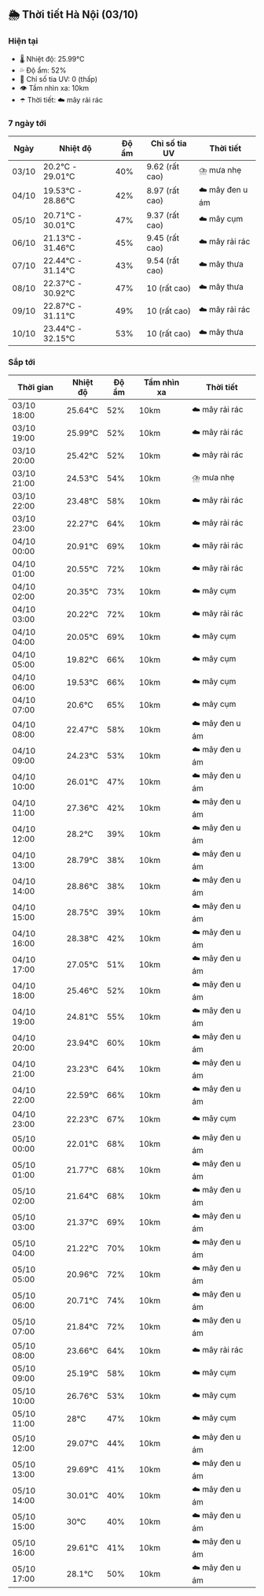 ## 🌦️ Thời tiết Hà Nội (03/10)

### Hiện tại

- 🌡️ Nhiệt độ: 25.99℃
- 💦 Độ ẩm: 52%
- 🌟 Chỉ số tia UV: 0 (thấp)
- 👁️ Tầm nhìn xa: 10km
- ☂️ Thời tiết: ☁️ mây rải rác

### 7 ngày tới

| Ngày | Nhiệt độ | Độ ẩm | Chỉ số tia UV | Thời tiết |
| --- | --- | --- | --- | --- |
| 03/10 | 20.2℃ - 29.01℃ | 40% | 9.62 (rất cao) | ⛈️ mưa nhẹ |
| 04/10 | 19.53℃ - 28.86℃ | 42% | 8.97 (rất cao) | ☁️ mây đen u ám |
| 05/10 | 20.71℃ - 30.01℃ | 47% | 9.37 (rất cao) | ☁️ mây cụm |
| 06/10 | 21.13℃ - 31.46℃ | 45% | 9.45 (rất cao) | ☁️ mây rải rác |
| 07/10 | 22.44℃ - 31.14℃ | 43% | 9.54 (rất cao) | ☁️ mây thưa |
| 08/10 | 22.37℃ - 30.92℃ | 47% | 10 (rất cao) | ☁️ mây thưa |
| 09/10 | 22.87℃ - 31.11℃ | 49% | 10 (rất cao) | ☁️ mây rải rác |
| 10/10 | 23.44℃ - 32.15℃ | 53% | 10 (rất cao) | ☁️ mây thưa |

### Sắp tới

| Thời gian | Nhiệt độ | Độ ẩm | Tầm nhìn xa | Thời tiết |
| --- | --- | --- | --- | --- |
| 03/10 18:00 | 25.64℃ | 52% | 10km | ☁️ mây rải rác |
| 03/10 19:00 | 25.99℃ | 52% | 10km | ☁️ mây rải rác |
| 03/10 20:00 | 25.42℃ | 52% | 10km | ☁️ mây rải rác |
| 03/10 21:00 | 24.53℃ | 54% | 10km | ⛈️ mưa nhẹ |
| 03/10 22:00 | 23.48℃ | 58% | 10km | ☁️ mây rải rác |
| 03/10 23:00 | 22.27℃ | 64% | 10km | ☁️ mây rải rác |
| 04/10 00:00 | 20.91℃ | 69% | 10km | ☁️ mây rải rác |
| 04/10 01:00 | 20.55℃ | 72% | 10km | ☁️ mây rải rác |
| 04/10 02:00 | 20.35℃ | 73% | 10km | ☁️ mây cụm |
| 04/10 03:00 | 20.22℃ | 72% | 10km | ☁️ mây rải rác |
| 04/10 04:00 | 20.05℃ | 69% | 10km | ☁️ mây cụm |
| 04/10 05:00 | 19.82℃ | 66% | 10km | ☁️ mây cụm |
| 04/10 06:00 | 19.53℃ | 66% | 10km | ☁️ mây cụm |
| 04/10 07:00 | 20.6℃ | 65% | 10km | ☁️ mây cụm |
| 04/10 08:00 | 22.47℃ | 58% | 10km | ☁️ mây đen u ám |
| 04/10 09:00 | 24.23℃ | 53% | 10km | ☁️ mây đen u ám |
| 04/10 10:00 | 26.01℃ | 47% | 10km | ☁️ mây đen u ám |
| 04/10 11:00 | 27.36℃ | 42% | 10km | ☁️ mây đen u ám |
| 04/10 12:00 | 28.2℃ | 39% | 10km | ☁️ mây đen u ám |
| 04/10 13:00 | 28.79℃ | 38% | 10km | ☁️ mây đen u ám |
| 04/10 14:00 | 28.86℃ | 38% | 10km | ☁️ mây đen u ám |
| 04/10 15:00 | 28.75℃ | 39% | 10km | ☁️ mây đen u ám |
| 04/10 16:00 | 28.38℃ | 42% | 10km | ☁️ mây đen u ám |
| 04/10 17:00 | 27.05℃ | 51% | 10km | ☁️ mây đen u ám |
| 04/10 18:00 | 25.46℃ | 52% | 10km | ☁️ mây đen u ám |
| 04/10 19:00 | 24.81℃ | 55% | 10km | ☁️ mây đen u ám |
| 04/10 20:00 | 23.94℃ | 60% | 10km | ☁️ mây đen u ám |
| 04/10 21:00 | 23.23℃ | 64% | 10km | ☁️ mây đen u ám |
| 04/10 22:00 | 22.59℃ | 66% | 10km | ☁️ mây đen u ám |
| 04/10 23:00 | 22.23℃ | 67% | 10km | ☁️ mây cụm |
| 05/10 00:00 | 22.01℃ | 68% | 10km | ☁️ mây đen u ám |
| 05/10 01:00 | 21.77℃ | 68% | 10km | ☁️ mây đen u ám |
| 05/10 02:00 | 21.64℃ | 68% | 10km | ☁️ mây đen u ám |
| 05/10 03:00 | 21.37℃ | 69% | 10km | ☁️ mây đen u ám |
| 05/10 04:00 | 21.22℃ | 70% | 10km | ☁️ mây đen u ám |
| 05/10 05:00 | 20.96℃ | 72% | 10km | ☁️ mây đen u ám |
| 05/10 06:00 | 20.71℃ | 74% | 10km | ☁️ mây đen u ám |
| 05/10 07:00 | 21.84℃ | 72% | 10km | ☁️ mây đen u ám |
| 05/10 08:00 | 23.66℃ | 64% | 10km | ☁️ mây rải rác |
| 05/10 09:00 | 25.19℃ | 58% | 10km | ☁️ mây cụm |
| 05/10 10:00 | 26.76℃ | 53% | 10km | ☁️ mây cụm |
| 05/10 11:00 | 28℃ | 47% | 10km | ☁️ mây cụm |
| 05/10 12:00 | 29.07℃ | 44% | 10km | ☁️ mây đen u ám |
| 05/10 13:00 | 29.69℃ | 41% | 10km | ☁️ mây đen u ám |
| 05/10 14:00 | 30.01℃ | 40% | 10km | ☁️ mây đen u ám |
| 05/10 15:00 | 30℃ | 40% | 10km | ☁️ mây đen u ám |
| 05/10 16:00 | 29.61℃ | 41% | 10km | ☁️ mây đen u ám |
| 05/10 17:00 | 28.1℃ | 50% | 10km | ☁️ mây đen u ám |
